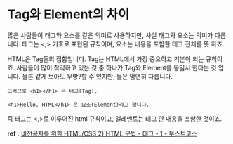 # Tag와 Element의 차이

많은 사람들이 태그와 요소를 같은 의미로 사용하지만, 사실 태그와 요소는 의미가 다릅니다.
태그는 <,> 기호로 표현된 규칙이며, 요소는 내용을 포함한 태그 전체를 뜻 하죠.

HTML은 Tag들의 집합입니다. Tag는 HTML에서 가장 중요하고 기본이 되는 규칙이죠.
사람들이 많이 착각하고 있는 것 중 하나가 Tag와 Element를 동일시 한다는 것 입니다. 물론 같게 보아도 무방?할 수 있지만, 둘은 엄연히 다릅니다.

```
그러므로 <h1></h1> 은 태그(Tag),

<h1>Hello, HTML</h1> 은 요소(Element)라고 합니다.
```

즉 태그는 <,>로 이루어진 html 규칙이고, 엘레멘트는 태그 안 내용을 포함한 것이죠.

**ref** : [비전공자를 위한 HTML/CSS 2) HTML 문법 - 태그 - 1 - 부스트코스](https://www.boostcourse.org/cs120/lecture/253418/?isDesc=false)

